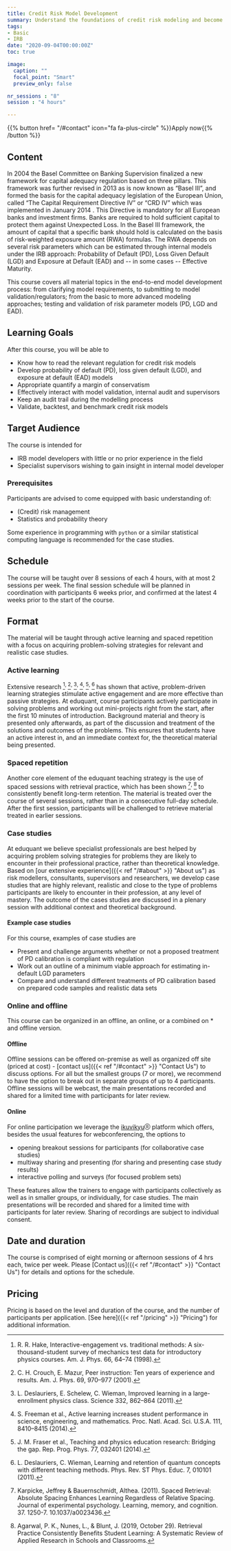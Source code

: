 ```yaml
---
title: Credit Risk Model Development
summary: Understand the foundations of credit risk modeling and become an effective model developer.
tags:
- Basic
- IRB
date: "2020-09-04T00:00:00Z"
toc: true

image:
  caption: ""
  focal_point: "Smart"
  preview_only: false

nr_sessions : "8"
session : "4 hours"

---
```


{{% button href= "/#contact" icon="fa fa-plus-circle" %}}Apply now{{% /button %}}

## Content

In 2004 the Basel Committee on Banking Supervision finalized a new framework for capital adequacy regulation based on three pillars. This framework was further revised in 2013 as is now known as “Basel III”, and formed the basis for the capital adequacy legislation of the European Union, called “The Capital Requirement Directive IV” or “CRD IV” which was implemented in January 2014 . This Directive is mandatory for all European banks and investment firms. Banks are required to hold sufficient capital to protect them against Unexpected Loss. In the Basel III framework, the amount of capital that a specific bank should hold is calculated on the basis of risk-weighted exposure amount (RWA) formulas. The RWA depends on several risk parameters which can be estimated through internal models under the IRB approach: Probability of Default (PD), Loss Given Default (LGD) and Exposure at Default (EAD) and -- in some cases -- Effective Maturity.

This course covers all material topics in the end-to-end model development process: from clarifying model requirements, to submitting to model validation/regulators; from the basic to more advanced modeling approaches; testing and validation of risk parameter models (PD, LGD and EAD).

## Learning Goals

After this course, you will be able to

 * Know how to read the relevant regulation for credit risk models
 * Develop probability of default (PD), loss given default (LGD), and exposure at default (EAD) models
 * Appropriate quantify a margin of conservatism
 * Effectively interact with model validation, internal audit and supervisors
 * Keep an audit trail during the modelling process
 * Validate, backtest, and benchmark credit risk models

## Target Audience

The course is intended for 

* IRB model developers with little or no prior experience in the field
* Specialist supervisors wishing to gain insight in internal model developer

### Prerequisites


Participants are advised to come equipped with basic understanding of:

 * (Credit) risk management
 * Statistics and probability theory

Some experience in programming with `python` or a similar statistical computing language is recommended for the case studies. 


## Schedule

The course will be taught over 8 sessions of each 4 hours, with at most 2 sessions per week. The final session schedule will be planned in coordination with participants 6 weeks prior, and confirmed at the latest 4 weeks prior to the start of the course.

## Format

The material will be taught through active learning and spaced repetition with a focus on acquiring problem-solving strategies for relevant and realistic case studies.


### Active learning

Extensive research [^1]<sup>, </sup>[^2]<sup>, </sup>[^3]<sup>, </sup>[^4]<sup>, </sup>[^5]<sup>, </sup>[^6] has shown that active, problem-driven learning strategies stimulate active engagement and are more effective than passive strategies. At eduquant, course participants actively participate in solving problems and working out mini-projects right from the start, after the first 10 minutes of introduction. Background material and theory is presented only afterwards, as part of the discussion and treatment of the solutions and outcomes of the problems. This ensures that students have an active interest in, and an immediate context for, the theoretical material being presented.  

### Spaced repetition

Another core element of the eduquant teaching strategy is the use of spaced sessions with retrieval practice, which has been shown [^7]<sup>, </sup>[^8] to consistently benefit long-term retention. The material is treated over the course of several sessions, rather than in a consecutive full-day schedule. After the first session, participants will be challenged to retrieve material treated in earlier sessions. 


### Case studies

At eduquant we believe specialist professionals are best helped by acquiring problem solving strategies for problems they are likely to encounter in their professional practice, rather than theoretical knowledge. Based on [our extensive experience]({{< ref "/#about" >}} "About us") as risk modellers, consultants, supervisors and researchers, we develop case studies that are highly relevant, realistic and close to the type of problems participants are likely to encounter in their profession, at any level of mastery. The outcome of the cases studies are discussed in a plenary session with additional context and theoretical background.



[^1]: R. R. Hake, Interactive-engagement vs. traditional methods: A six-thousand-student survey of mechanics test data for introductory physics courses. Am. J. Phys. 66, 64–74 (1998).
[^2]: C. H. Crouch, E. Mazur, Peer instruction: Ten years of experience and results. Am. J. Phys. 69, 970–977 (2001).
[^3]: L. Deslauriers, E. Schelew, C. Wieman, Improved learning in a large-enrollment physics class. Science 332, 862–864 (2011).
[^4]: S. Freeman et al., Active learning increases student performance in science, engineering, and mathematics. Proc. Natl. Acad. Sci. U.S.A. 111, 8410–8415 (2014).
[^5]: J. M. Fraser et al., Teaching and physics education research: Bridging the gap. Rep. Prog. Phys. 77, 032401 (2014).
[^6]: L. Deslauriers, C. Wieman, Learning and retention of quantum concepts with different teaching methods. Phys. Rev. ST Phys. Educ. 7, 010101 (2011).

[^7]: Karpicke, Jeffrey & Bauernschmidt, Althea. (2011). Spaced Retrieval: Absolute Spacing Enhances Learning Regardless of Relative Spacing. Journal of experimental psychology. Learning, memory, and cognition. 37. 1250-7. 10.1037/a0023436.
[^8]: Agarwal, P. K., Nunes, L., & Blunt, J. (2019, October 29). Retrieval Practice Consistently Benefits Student Learning: A Systematic Review of Applied Research in Schools and Classrooms. 

#### Example case studies

For this course, examples of case studies are 

 * Present and challenge arguments whether or not a proposed treatment of PD calibration is compliant with regulation
 * Work out an outline of a minimum viable approach for estimating in-default LGD parameters
 * Compare and understand different treatments of PD calibration based on prepared code samples and realistic data sets

### Online and offline

This course can be organized in an offline, an online, or a combined on * and offline version. 

#### Offline

Offline sessions can be offered on-premise as well as organized off site (priced at cost) - [contact us]({{< ref "/#contact" >}} "Contact Us") to discuss options. For all but the smallest groups (7 or more), we recommend to have the option to break out in separate groups of up to 4 participants. Offline sessions will be webcast, the main presentations recorded and shared for a limited time with participants for later review.

#### Online

For online participation we leverage the [ikuvikyu](https://ikyvikyo.org)<sub><sup>Ⓡ</sup></sub>  platform which offers, besides the usual features for webconferencing, the options to 

 * opening breakout sessions for participants (for collaborative case studies)
 * multiway sharing and presenting (for sharing and presenting case study results)
 * interactive polling and surveys (for focused problem sets)
 
These features allow the trainers to engage with participants collectively as well as in smaller groups, or individually, for case studies. The main presentations will be recorded and shared for a limited time with participants for later review. Sharing of recordings are subject to individual consent.


## Date and duration

The course is comprised of eight morning or afternoon sessions of 4 hrs each, twice per week. Please [Contact us]({{< ref "/#contact" >}} "Contact Us") for details and options for the schedule.


## Pricing

Pricing is based on the level and duration of the course, and the number of participants per application. [See here]({{< ref "/pricing" >}} "Pricing") for additional information.
